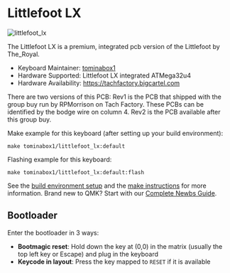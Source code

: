 # Littlefoot LX

![littlefoot_lx](https://i.imgur.com/0WhgT5yh.jpeg)

The Littlefoot LX is a premium, integrated pcb version of the Littlefoot by The_Royal. 

* Keyboard Maintainer: [tominabox1](https://github.com/tominabox1)
* Hardware Supported: Littlefoot LX integrated ATMega32u4
* Hardware Availability: https://tachfactory.bigcartel.com

There are two versions of this PCB:
    Rev1 is the PCB that shipped with the group buy run by RPMorrison on Tach Factory. These PCBs can be identified by the bodge wire on column 4.
    Rev2 is the PCB available after this group buy.

Make example for this keyboard (after setting up your build environment):

    make tominabox1/littlefoot_lx:default

Flashing example for this keyboard:

    make tominabox1/littlefoot_lx:default:flash

See the [build environment setup](https://docs.qmk.fm/#/getting_started_build_tools) and the [make instructions](https://docs.qmk.fm/#/getting_started_make_guide) for more information. Brand new to QMK? Start with our [Complete Newbs Guide](https://docs.qmk.fm/#/newbs).

## Bootloader

Enter the bootloader in 3 ways:

* **Bootmagic reset**: Hold down the key at (0,0) in the matrix (usually the top left key or Escape) and plug in the keyboard
* **Keycode in layout**: Press the key mapped to `RESET` if it is available
